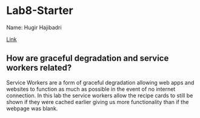 # Lab8-Starter

Name: Hugir Hajibadri

[Link](https://hhajibadri.github.io/Lab8-Starter/index.html)

## How are graceful degradation and service workers related?

Service Workers are a form of graceful degradation allowing web apps and websites to function as much as possible in the event of no internet connection. In this lab the service workers allow the recipe cards to still be shown if they were cached earlier giving us more functionality than if the webpage was blank.